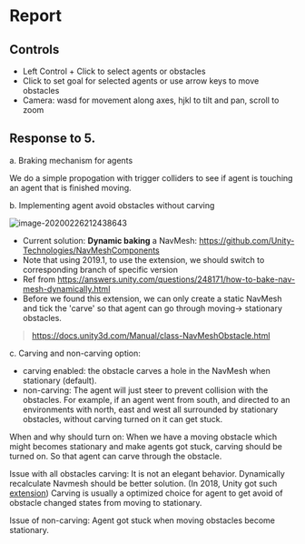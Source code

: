 # Report

## Controls
* Left Control + Click to select agents or obstacles
* Click to set goal for selected agents or use arrow keys to move obstacles
* Camera: wasd for movement along axes, hjkl to tilt and pan, scroll to zoom

## Response to 5. 

a. Braking mechanism for agents

We do a simple propogation with trigger colliders to see if agent is touching an agent that is finished moving.

b. Implementing agent avoid obstacles without carving

![image-20200226212438643](C:\Users\kdrob\AppData\Roaming\Typora\typora-user-images\image-20200226212438643.png)

* Current solution: **Dynamic baking** a NavMesh: https://github.com/Unity-Technologies/NavMeshComponents
* Note that using 2019.1, to use the extension, we should switch to corresponding branch of specific version
* Ref from https://answers.unity.com/questions/248171/how-to-bake-nav-mesh-dynamically.html
* Before we found this extension, we can only create a static NavMesh and tick the 'carve' so that agent can go through moving-> stationary obstacles.

> https://docs.unity3d.com/Manual/class-NavMeshObstacle.html

c. Carving and non-carving option:

* carving enabled:  the obstacle carves a hole in the NavMesh when stationary (default). 
* non-carving: The agent will just steer to prevent collision with the obstacles. For example, if an agent went from south, and directed to an environments with north, east and west all surrounded by stationary obstacles, without carving turned on it can get stuck. 

When and why should turn on: When we have a moving obstacle which might becomes stationary and make agents got stuck, carving should be turned on. So that agent can carve through the obstacle.

Issue with all obstacles carving: It is not an elegant behavior. Dynamically recalculate Navmesh should be better solution. (In 2018, Unity got such [extension](https://github.com/Unity-Technologies/NavMeshComponents)) Carving is usually a optimized choice for agent to get avoid of  obstacle changed states from moving to stationary. 

Issue of non-carving: Agent got stuck when moving obstacles become stationary. 

